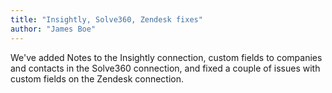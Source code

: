 ```yaml
---
title: "Insightly, Solve360, Zendesk fixes"
author: "James Boe"
---
```

We've added Notes to the Insightly connection, custom fields to companies and contacts in the Solve360 connection, and fixed a couple of issues with custom fields on the Zendesk connection.<!--more-->